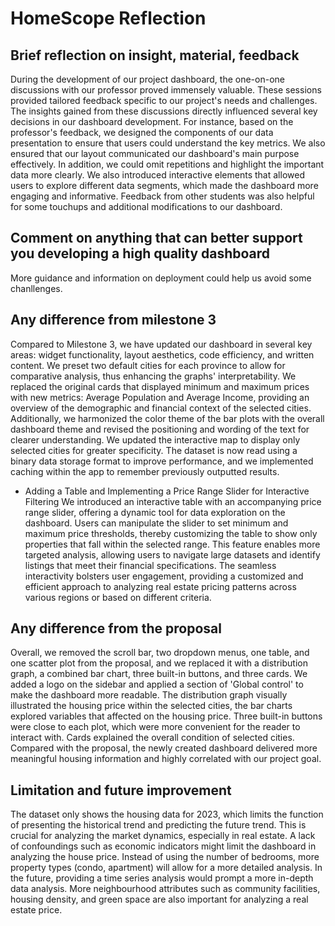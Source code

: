 # HomeScope Reflection

## Brief reflection on insight, material, feedback
During the development of our project dashboard, the one-on-one discussions with our professor proved immensely valuable. These sessions provided tailored feedback specific to our project's needs and challenges.
The insights gained from these discussions directly influenced several key decisions in our dashboard development. For instance, based on the professor's feedback, we designed the components of our data presentation to ensure that users could understand the key metrics. We also ensured that our layout communicated our dashboard's main purpose effectively. In addition, we could omit repetitions and highlight the important data more clearly. We also introduced interactive elements that allowed users to explore different data segments, which made the dashboard more engaging and informative.
Feedback from other students was also helpful for some touchups and additional modifications to our dashboard.

## Comment on anything that can better support you developing a high quality dashboard
More guidance and information on deployment could help us avoid some chanllenges.

## Any difference from milestone 3
Compared to Milestone 3, we have updated our dashboard in several key areas: widget functionality, layout aesthetics, code efficiency, and written content. We preset two default cities for each province to allow for comparative analysis, thus enhancing the graphs' interpretability. We replaced the original cards that displayed minimum and maximum prices with new metrics: Average Population and Average Income, providing an overview of the demographic and financial context of the selected cities. Additionally, we harmonized the color theme of the bar plots with the overall dashboard theme and revised the positioning and wording of the text for clearer understanding. We updated the interactive map to display only selected cities for greater specificity. The dataset is now read using a binary data storage format to improve performance, and we implemented caching within the app to remember previously outputted results.

- Adding a Table and Implementing a Price Range Slider for Interactive Filtering
We introduced an interactive table with an accompanying price range slider, offering a dynamic tool for data exploration on the dashboard. Users can manipulate the slider to set minimum and maximum price thresholds, thereby customizing the table to show only properties that fall within the selected range. This feature enables more targeted analysis, allowing users to navigate large datasets and identify listings that meet their financial specifications. The seamless interactivity bolsters user engagement, providing a customized and efficient approach to analyzing real estate pricing patterns across various regions or based on different criteria.

## Any difference from the proposal
Overall, we removed the scroll bar, two dropdown menus, one table, and one scatter plot from the proposal, and we replaced it with a distribution graph, a combined bar chart, three built-in buttons, and three cards. We added a logo on the sidebar and applied a section of 'Global control' to make the dashboard more readable. The distribution graph visually illustrated the housing price within the selected cities, the bar charts explored variables that affected on the housing price. Three built-in buttons were close to each plot, which were more convenient for the reader to interact with. Cards explained the overall condition of selected cities. Compared with the proposal, the newly created dashboard delivered more meaningful housing information and highly correlated with our project goal. 

## Limitation and future improvement
The dataset only shows the housing data for 2023, which limits the function of presenting the historical trend and predicting the future trend. This is crucial for analyzing the market dynamics, especially in real estate. A lack of confoundings such as economic indicators might limit the dashboard in analyzing the house price. Instead of using the number of bedrooms, more property types (condo, apartment) will allow for a more detailed analysis. In the future, providing a time series analysis would prompt a more in-depth data analysis. More neighbourhood attributes such as community facilities, housing density, and green space are also important for analyzing a real estate price. 

